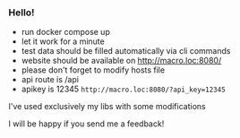 ### Hello!

- run docker compose up
- let it work for a minute
- test data should be filled automatically via cli commands
- website should be available on http://macro.loc:8080/
- please don't forget to modify hosts file
- api route is /api
- apikey is 12345 ``http://macro.loc:8080/?api_key=12345``

I've used exclusively my libs with some modifications

I will be happy if you send me a feedback!
